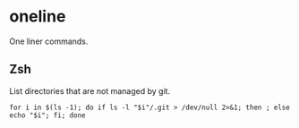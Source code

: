 # oneline

One liner commands.

## Zsh

List directories that are not managed by git.

```
for i in $(ls -1); do if ls -l "$i"/.git > /dev/null 2>&1; then ; else echo "$i"; fi; done
```
